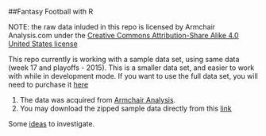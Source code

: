 ##Fantasy Football with R

NOTE: the raw data inluded in this repo is licensed by Armchair Analysis.com under the [Creative Commons Attribution-Share Alike 4.0 United States license](http://creativecommons.org/licenses/by-nc-sa/4.0/)

This repo currently is working with a sample data set, using same data (week 17 and playoffs - 2015).  This is a smaller data set, and easier to work with while in development mode.  If you want to use the full data set, you will need to purchase it [here](http://armchairanalysis.com/data.php)

1. The data was acquired from [Armchair Analysis](http://armchairanalysis.com/index.php).
2. You may download the zipped sample data directly from this [link](http://armchairanalysis.com/nfl_sample_data_2015.zip)

Some [ideas](Ideas.md) to investigate.

